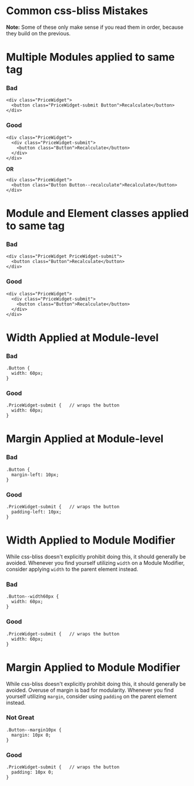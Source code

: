 # Common css-bliss Mistakes

**Note:** Some of these only make sense if you read them in order, because they build on the previous.

# Multiple Modules applied to same tag

### Bad

    <div class="PriceWidget">
      <button class="PriceWidget-submit Button">Recalculate</button>
    </div>
      
### Good

    <div class="PriceWidget">
      <div class="PriceWidget-submit">
        <button class="Button">Recalculate</button>
      </div>
    </div>

**OR**

    <div class="PriceWidget">
      <button class="Button Button--recalculate">Recalculate</button>
    </div>

# Module and Element classes applied to same tag

### Bad

    <div class="PriceWidget PriceWidget-submit">
      <button class="Button">Recalculate</button>
    </div>
      
### Good

    <div class="PriceWidget">
      <div class="PriceWidget-submit">
        <button class="Button">Recalculate</button>
      </div>
    </div>

# Width Applied at Module-level

### Bad

    .Button {
      width: 60px;
    }
  
### Good

    .PriceWidget-submit {   // wraps the button
      width: 60px;
    }
  
# Margin Applied at Module-level

### Bad

    .Button {
      margin-left: 10px;
    }
  
### Good

    .PriceWidget-submit {   // wraps the button
      padding-left: 10px;
    }  
    
    
# Width Applied to Module Modifier

While css-bliss doesn't explicitly prohibit doing this, it should generally be avoided. Whenever you find yourself utilizing `width` on a Module Modifier, consider applying `width` to the parent element instead.

### Bad

    .Button--width60px {
      width: 60px;
    }
  
### Good

    .PriceWidget-submit {   // wraps the button
      width: 60px;
    }
    
# Margin Applied to Module Modifier

While css-bliss doesn't explicitly prohibit doing this, it should generally be avoided. Overuse of margin is bad for modularity. Whenever you find yourself utilizing `margin`, consider using `padding` on the parent element instead.

### Not Great

    .Button--margin10px {
      margin: 10px 0;
    }
  
### Good

    .PriceWidget-submit {   // wraps the button
      padding: 10px 0;
    }
  
  
  
